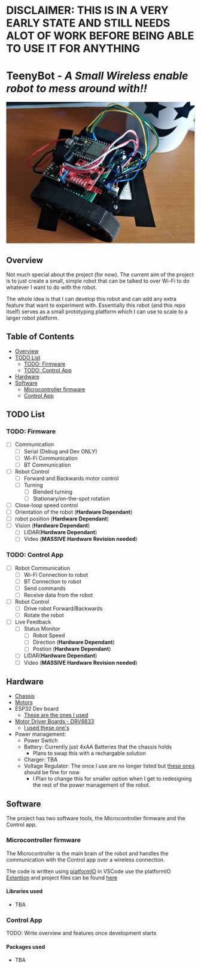 # **DISCLAIMER: THIS IS IN A VERY EARLY STATE AND STILL NEEDS ALOT OF WORK BEFORE BEING ABLE TO USE IT FOR ANYTHING** <!-- omit from toc -->

# TeenyBot - *A Small Wireless enable robot to mess around with!!* <!-- omit from toc -->

![TeensyBot Img](imgs/TeenyBot.jpg)

## Overview

Not much special about the project (for now).
The current aim of the project is to just create a small, simple robot that can be talked to over Wi-Fi to do whatever I want to do  with the robot.

The whole idea is that I can develop this robot and can add any extra feature that want to experiment with.
Essentially this robot (and this repo itself) serves as a small prototyping platform which I can use to scale to a larger robot platform.

## Table of Contents <!-- omit from toc -->

- [Overview](#overview)
- [TODO List](#todo-list)
  - [TODO: Firmware](#todo-firmware)
  - [TODO: Control App](#todo-control-app)
- [Hardware](#hardware)
- [Software](#software)
  - [Microcontroller firmware](#microcontroller-firmware)
  - [Control App](#control-app)

## TODO List

### TODO: Firmware

- [ ] Communication
  - [ ] Serial (Debug and Dev ONLY)
  - [ ] Wi-Fi Communication
  - [ ] BT Communication
- [ ] Robot Control
  - [ ] Forward and Backwards motor control
  - [ ] Turning
    - [ ] Blended turning
    - [ ] Stationary/on-the-spot rotation
- [ ] Close-loop speed control
- [ ] Orientation of the robot (**Hardware Dependant**)
- [ ] robot position (**Hardware Dependant**)
- [ ] Vision (**Hardware Dependant**)
  - [ ] LIDAR(**Hardware Dependant**)
  - [ ] Video (**MASSIVE Hardware Revision needed**)

### TODO: Control App

- [ ] Robot Communication
  - [ ] Wi-Fi Connection to robot
  - [ ] BT Connection to robot
  - [ ] Send commands
  - [ ] Receive data from the robot
- [ ] Robot Control
  - [ ] Drive robot Forward/Backwards
  - [ ] Rotate the robot
- [ ] Live Feedback
  - [ ] Status Monitor
    - [ ] Robot Speed
    - [ ] Direction (**Hardware Dependant**)
    - [ ] Postion (**Hardware Dependant**)
  - [ ] LIDAR(**Hardware Dependant**)
  - [ ] Video (**MASSIVE Hardware Revision needed**)

## Hardware

- [Chassis](https://thepihut.com/products/pololu-zumo-chassis-kit-no-motors?variant=42393113428163)
- [Motors](https://thepihut.com/products/micro-metal-geared-motor-w-encoder-6v-105rpm-150-1?variant=27740942929)
- ESP32 Dev board
  - [These are the ones I used](https://www.amazon.co.uk/dp/B08CCYWZN3/ref=twister_B07Y3VDYSJ?_encoding=UTF8&psc=1)
- [Motor Driver Boards - DRV8833](https://thepihut.com/products/adafruit-drv8833-dc-stepper-motor-driver-breakout-board)
  - [I used these one's](https://www.amazon.co.uk/HALJIA-DRV8833-Channel-Printer-Arduino/dp/B071SJ4T9M/ref=sxts_rp_s_1_0?content-id=amzn1.sym.07198d44-a16f-4503-b71e-3f4c67470a0f%3Aamzn1.sym.07198d44-a16f-4503-b71e-3f4c67470a0f&crid=24HN74SKBRO2I&cv_ct_cx=drv8833&keywords=drv8833&pd_rd_i=B071SJ4T9M&pd_rd_r=eeeaad8c-c59c-40fa-9264-070377be3bc0&pd_rd_w=bDeXo&pd_rd_wg=TLC7a&pf_rd_p=07198d44-a16f-4503-b71e-3f4c67470a0f&pf_rd_r=2JE906Z0MZB1D0X2SRXY&qid=1682629087&sbo=RZvfv%2F%2FHxDF%2BO5021pAnSA%3D%3D&sprefix=drv8833%2Caps%2C90&sr=1-1-1890b328-3a40-4864-baa0-a8eddba1bf6a)
- Power management:
  - Power Switch
  - Battery: Currently just 4xAA Batteries that the chassis holds
    - Plans to swap this with a rechargable solution
  - Charger: TBA
  - Voltage Regulator: The once I use are no longer listed but [these ones](https://www.amazon.co.uk/Yizhet-Efficiency-Regulator-Converter-Adjustable/dp/B0823P6PW6/ref=sr_1_2_sspa?keywords=voltage%2Bregulator&qid=1682629281&sprefix=volatage%2Bre%2Caps%2C101&sr=8-2-spons&sp_csd=d2lkZ2V0TmFtZT1zcF9hdGY&th=1) should be fine for now
    - I Plan to change this for smaller option when I get to redesigning the rest of the power management of the robot.

## Software

The project has two software tools, the Microcontroller firmware and the Control app.

### Microcontroller firmware

The Microcontroller is the main brain of the robot and handles the communication with the Control app over a wireless connection.

The code is written using [platformIO](https://platformio.org/) in VSCode use the platformIO [Extention](https://marketplace.visualstudio.com/items?itemName=platformio.platformio-ide) and project files can be found [here](Firmware/)

#### Libraries used <!-- omit from toc -->

- TBA

### Control App

TODO: Write overview and features once development starts

#### Packages used <!-- omit from toc -->

- TBA
